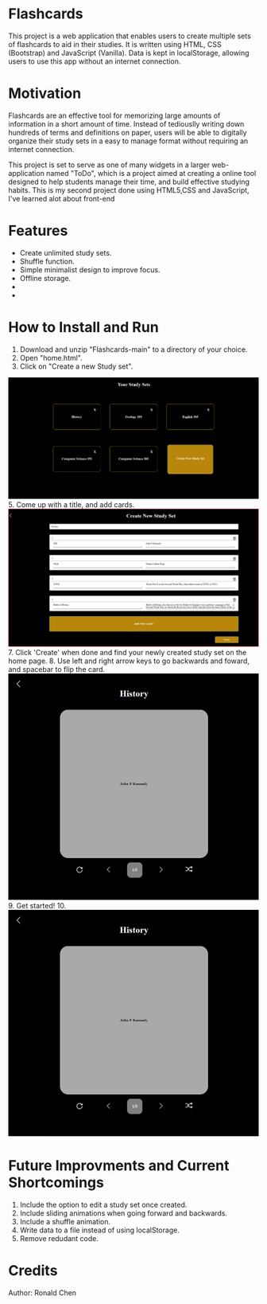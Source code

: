 # Flashcards
This project is a web application that enables users to create multiple sets of flashcards to aid in their studies. It is written using HTML, CSS (Bootstrap) and JavaScript (Vanilla). Data is kept in localStorage, allowing users to use this app without an internet connection. 

Motivation
===
Flashcards are an effective tool for memorizing large amounts of information in a short amount of time. Instead of tediouslly writing down hundreds of terms and definitions on paper, users will be able to digitally organize their study sets in a easy to manage format without requiring an internet connection. 

This project is set to serve as one of many widgets in a larger web-application named "ToDo", which is a project aimed at creating a online tool designed to help students manage their time, and build effective studying habits. This is my second project done using HTML5,CSS and JavaScript, I've learned alot about front-end 

Features
===
- Create unlimited study sets.
- Shuffle function.
- Simple minimalist design to improve focus. 
- Offline storage. 
- 
- 

How to Install and Run
===
1. Download and unzip "Flashcards-main" to a directory of your choice.
2. Open "home.html".
3. Click on "Create a new Study set".
<img src="/Screenshots/Home.png" alt="Home page"/>
5. Come up with a title, and add cards.
<img src="/Screenshots/Create.png" alt="Createe"/>
7. Click 'Create' when done and find your newly created study set on the home page. 
8. Use left and right arrow keys to go backwards and foward, and spacebar to flip the card.
<img src="/Screenshots/FCT.png" alt="Term"/>
9. Get started! 
10. <img src="/Screenshots/FCT.png" alt="Definition"/>

Future Improvments and Current Shortcomings
=== 
1. Include the option to edit a study set once created.
2. Include sliding animations when going forward and backwards.
3. Include a shuffle animation.
4. Write data to a file instead of using localStorage.
5. Remove redudant code.

Credits
===
Author: Ronald Chen
